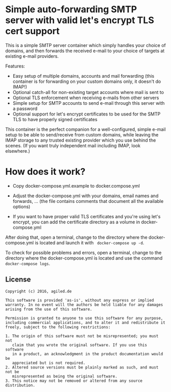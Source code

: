 
# Simple auto-forwarding SMTP server with valid let's encrypt TLS cert support

This is a simple SMTP server container which simply handles your choice of
domains, and then forwards the received e-mail to your choice of targets at
existing e-mail providers.

Features:
- Easy setup of multiple domains, accounts and mail forwarding (this container
  is for forwarding on your custom domains only, it doesn't do IMAP!)
- Optional catch-all for non-existing target accounts where mail is sent to
- Optional TLS enforcement when receiving e-mails from other servers
- Simple setup for SMTP accounts to send e-mail through this server with
  a password
- Optional support for let's encrypt certificates to be used for the SMTP TLS
  to have properly signed certificates

This container is the perfect companion for a well-configured, simple e-mail
setup to be able to send/receive from custom domains, while leaving the IMAP
storage to any trusted existing provider which you use behind the scenes.
(If you want truly independent mail including IMAP, look elsewhere.)

# How does it work?

- Copy docker-compose.yml.example to docker.compose.yml

- Adjust the docker-compose.yml with your domains, email names and forwards,
  ... (the file contains comments that document all the available options)

- If you want to have proper valid TLS certificates and you're using let's
  encrypt, you can add the certificate directory as a volume in
  docker-compose.yml

After doing that, open a terminal, change to the directory where the
docker-compose.yml is located and launch it with ``` docker-compose up -d```.

To check for possible problems and errors, open a terminal, change to the
directory where the docker-compose.yml is located and use the command
``` docker-compose logs```.

## License

```
Copyright (c) 2016, agiled.de

This software is provided 'as-is', without any express or implied
warranty. In no event will the authors be held liable for any damages
arising from the use of this software.

Permission is granted to anyone to use this software for any purpose,
including commercial applications, and to alter it and redistribute it
freely, subject to the following restrictions:

1. The origin of this software must not be misrepresented; you must not
   claim that you wrote the original software. If you use this software
   in a product, an acknowledgment in the product documentation would be
   appreciated but is not required.
2. Altered source versions must be plainly marked as such, and must not be
   misrepresented as being the original software.
3. This notice may not be removed or altered from any source distribution.
```

